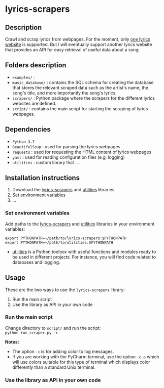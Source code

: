 # lyrics-scrapers
## Description
Crawl and scrap lyrics from webpages. For the moment, only 
[one lyrics website](https://bit.ly/2k5r0SX) is supported. But I will 
eventually support another lyrics website that provides an API for easy 
retrieval of useful data about a song.

## Folders description
* `examples/` : 
* `music_database/` : contains the SQL schema for creating the database that 
stores the relevant scraped data such as the artist's name, the song's title, 
and more importantly the song's lyrics.
* `scrapers/` : Python package where the scrapers for the different lyrics 
websites are defined.
* `script/` : contains the main script for starting the scraping of lyrics
webpages.

## Dependencies
* `Python 3.7`
* `BeautifulSoup` : used for parsing the lyrics webpages
* `requests` : used for requesting the HTML content of lyrics webpages
* `yaml` : used for reading configuration files (e.g. logging)
* `utilities` : custom library that ...

## Installation instructions
1. Download the [lyrics-scrapers](https://github.com/raul23/lyrics-scrapers) 
and [utilities](https://github.com/raul23/utilities) libraries
1. Set environment variables
1. ...
### Set environment variables
Add paths to the [lyrics-scrapers](https://github.com/raul23/lyrics-scrapers) 
and [utilities](https://github.com/raul23/utilities) libraries in your environment 
variables:
```commandline
export PYTHONPATH=~/path/to/lyrics-scrapers:$PYTHONPATH
export PYTHONPATH=~/path/to/utilities:$PYTHONPATH
``` 
* [utilities](https://github.com/raul23/utilities) is a Python toolbox with 
useful functions and modules ready to be used in different projects. For 
instance, you will find code related to databases and logging.

## Usage
These are the two ways to use the `lyrics-scrapers` library:
1. Run the main script 
1. Use the library as API in your own code

### Run the main script
Change directory to `script/` and run the script:  
`python run_scraper.py -c`

**Notes:**
* The option `-c` is for adding color to log messages. 
* If you are working with the PyCharm terminal, use the option `-c p` which 
will use colors suitable for this type of terminal which displays color 
differently than a standard Unix terminal.

### Use the library as API in your own code
